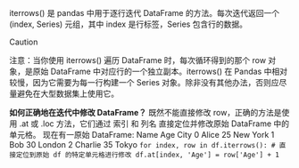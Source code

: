 iterrows() 是 pandas 中用于逐行迭代 DataFrame 的方法。每次迭代返回一个 (index, Series) 元组，其中 index 是行标签，Series 包含行的数据。

> [!CAUTION]
> 注意：当你使用 iterrows() 遍历 DataFrame 时，每次循环得到的那个 row 对象，是原始 DataFrame 中对应行的一个独立副本。iterrows() 在 Pandas 中相对较慢，因为它需要为每一行构建一个 Series 对象。除非没有其他办法，否则应尽量避免在大型数据集上使用它。

**如何正确地在迭代中修改 DataFrame？**
既然不能直接修改 row，正确的方法是使用 .at 或 .loc 方法，它们通过 索引 和 列名 直接定位并修改原始 DataFrame 中的单元格。
现在有一原始 DataFrame:
      Name  Age      City
0    Alice   25  New York
1      Bob   30    London
2  Charlie   35     Tokyo
`for index, row in df.iterrows():
    # 直接定位到原始 df 的特定单元格进行修改
    df.at[index, 'Age'] = row['Age'] + 1`